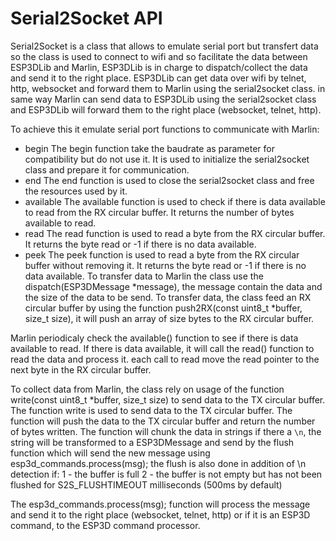 # Serial2Socket API

Serial2Socket is a class that allows to emulate serial port but transfert data so the class is used to connect to wifi and so facilitate the data between ESP3DLib and Marlin, ESP3DLib is in charge to dispatch/collect the data and send it to the right place. ESP3DLib can get data over wifi by telnet, http, websocket and forward them to Marlin using the serial2socket class. in same way Marlin can send data to ESP3DLib using the serial2socket class and ESP3DLib will forward them to the right place (websocket, telnet, http).

To achieve this it emulate serial port functions to communicate with Marlin:
 - begin
    The begin function take the baudrate as parameter for compatibility but do not use it. It is used to initialize the serial2socket class and prepare it for communication.
 - end
    The end function is used to close the serial2socket class and free the resources used by it.
- available
    The available function is used to check if there is data available to read from the RX circular buffer. It returns the number of bytes available to read.
- read
    The read function is used to read a byte from the RX circular buffer. It returns the byte read or -1 if there is no data available.
- peek
    The peek function is used to read a byte from the RX circular buffer without removing it. It returns the byte read or -1 if there is no data available.
To transfer data to Marlin the class use the dispatch(ESP3DMessage *message), the message contain the data and the size of the data to be send. To transfer data, the class feed an RX circular buffer by using the function push2RX(const uint8_t *buffer, size_t size), it will push an array of size bytes to the RX circular buffer.

Marlin periodicaly check the available() function to see if there is data available to read. If there is data available, it will call the read() function to read the data and process it. each call to read move the read pointer to the next byte in the RX circular buffer.


To collect data from Marlin, the class rely on usage of the function write(const uint8_t *buffer, size_t size) to send data to the TX circular buffer. The function write is used to send data to the TX circular buffer. The function will push the data to the TX circular buffer and return the number of bytes written. The function will chunk the data in  strings if there a `\n`, the string will be transformed to a ESP3DMessage and send by the flush function which will send the new message using  esp3d_commands.process(msg);
the flush is also done in addition of \n detection if:
1 - the buffer is full
2 - the buffer is not empty but has not been flushed for S2S_FLUSHTIMEOUT milliseconds (500ms by default)

The  esp3d_commands.process(msg); function will process the message and send it to the right place (websocket, telnet, http) or if it is an ESP3D command, to the ESP3D command processor.
